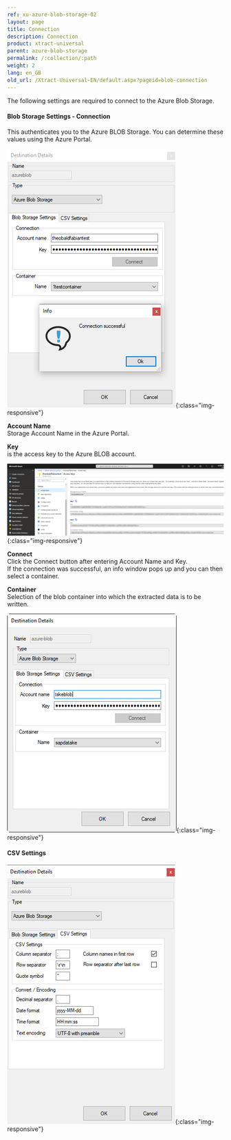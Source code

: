 ```yaml
---
ref: xu-azure-blob-storage-02
layout: page
title: Connection
description: Connection
product: xtract-universal
parent: azure-blob-storage
permalink: /:collection/:path
weight: 2
lang: en_GB
old_url: /Xtract-Universal-EN/default.aspx?pageid=blob-connection
---
```


The following settings are required to connect to the Azure Blob Storage.  

#### Blob Storage Settings - Connection

This authenticates you to the Azure BLOB Storage. You can determine these values using the Azure Portal.

![xu-azure-blob-con-01](/img/content/xu-azure-blob-con-01.png){:class="img-responsive"}

**Account Name**<br>
Storage Account Name in the Azure Portal.

**Key**<br>
is the access key to the Azure BLOB account.  

![azure-blob-access-keys](/img/content/azure-blob-access-keys.png){:class="img-responsive"}

**Connect**<br>
Click the Connect button after entering Account Name and Key. <br>
If the connection was successful, an info window pops up and you can then select a container.

**Container**<br>
Selection of the blob container into which the extracted data is to be written.

![xu-azure-blob-con-02](/img/content/xu-azure-blob-con-02.png){:class="img-responsive"}

#### CSV Settings

![azure_blob_destination_settings_csv_settings](/img/content/azure_blob_destination_settings_csv_settings.png){:class="img-responsive"}
